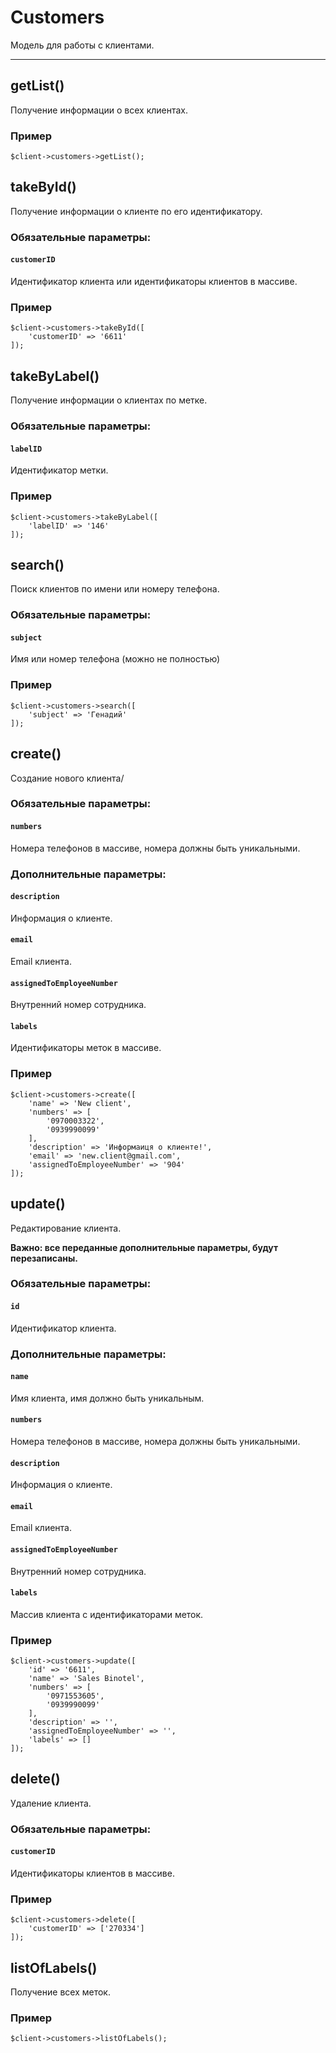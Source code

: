# Customers
Модель для работы с клиентами.
****

## getList()

Получение информации о всех клиентах.

### Пример

```
$client->customers->getList();

```

## takeById()

Получение информации о клиенте по его идентификатору.

### Обязательные параметры:

#### `customerID`

Идентификатор клиента или идентификаторы клиентов в массиве.

### Пример

```
$client->customers->takeById([
	'customerID' => '6611'
]);
```

## takeByLabel()

Получение информации о клиентах по метке.

### Обязательные параметры:

#### `labelID`

Идентификатор метки.

### Пример

```
$client->customers->takeByLabel([
	'labelID' => '146'
]);
```

## search()

Поиск клиентов по имени или номеру телефона.

### Обязательные параметры:

#### `subject`

Имя или номер телефона (можно не полностью)

### Пример

```
$client->customers->search([
	'subject' => 'Генадий'
]);
```

## create()

Создание нового клиента/

### Обязательные параметры:

#### `numbers`

Номера телефонов в массиве, номера должны быть уникальными.

### Дополнительные параметры:

#### `description`

Информация о клиенте.

#### `email`

Email клиента.

#### `assignedToEmployeeNumber`

Внутренний номер сотрудника.

#### `labels`

Идентификаторы меток в массиве.

### Пример

```
$client->customers->create([
	'name' => 'New client',
	'numbers' => [
		'0970003322', 
		'0939990099'
	],
	'description' => 'Информаиця о клиенте!',
	'email' => 'new.client@gmail.com',
	'assignedToEmployeeNumber' => '904'
]);
```

## update()

Редактирование клиента.

**Важно: все переданные дополнительные параметры, будут перезаписаны.**

### Обязательные параметры:

#### `id`

Идентификатор клиента.

### Дополнительные параметры:

#### `name`

Имя клиента, имя должно быть уникальным.

#### `numbers`

Номера телефонов в массиве, номера должны быть уникальными.

#### `description`

Информация о клиенте.

#### `email`

Email клиента.

#### `assignedToEmployeeNumber`

Внутренний номер сотрудника.

#### `labels`

Массив клиента с идентификаторами меток.

### Пример

```
$client->customers->update([
	'id' => '6611',
	'name' => 'Sales Binotel',
	'numbers' => [
		'0971553605', 
		'0939990099'
	],
	'description' => '',
	'assignedToEmployeeNumber' => '',
	'labels' => []
]);
```

## delete()

Удаление клиента.

### Обязательные параметры:

#### `customerID`

Идентификаторы клиентов в массиве.

### Пример

```
$client->customers->delete([
	'customerID' => ['270334']
]);
```

## listOfLabels()

Получение всех меток.

### Пример

```
$client->customers->listOfLabels();
```